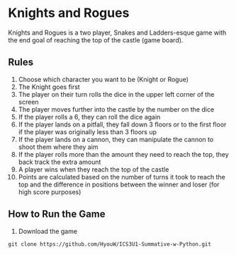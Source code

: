 # Knights and Rogues
Knights and Rogues is a two player, Snakes and Ladders-esque game with the end goal of reaching the top of the castle (game board).

## Rules
1. Choose which character you want to be (Knight or Rogue)
2. The Knight goes first
3. The player on their turn rolls the dice in the upper left corner of the screen
4. The player moves further into the castle by the number on the dice
5. If the player rolls a 6, they can roll the dice again
6. If the player lands on a pitfall, they fall down 3 floors or to the first floor if the player was originally less than 3 floors up
7. If the player lands on a cannon, they can manipulate the cannon to shoot them where they aim
8. If the player rolls more than the amount they need to reach the top, they back track the extra amount
9. A player wins when they reach the top of the castle
10. Points are calculated based on the number of turns it took to reach the top and the difference in positions between the winner and loser (for high score purposes)

## How to Run the Game
1. Download the game
```
git clone https://github.com/HyouW/ICS3U1-Summative-w-Python.git
```
